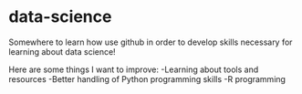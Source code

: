 # data-science
Somewhere to learn how use github in order to develop skills necessary for learning about data science!

Here are some things I want to improve:
-Learning about tools and resources
-Better handling of Python programming skills
-R programming

